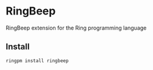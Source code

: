 # RingBeep

RingBeep extension for the Ring programming language

## Install

	ringpm install ringbeep
